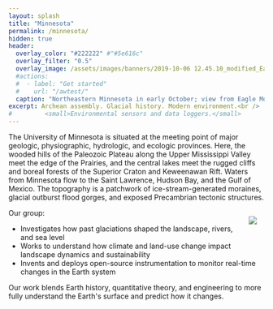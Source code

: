 ```yaml
---
layout: splash
title: "Minnesota"
permalink: /minnesota/
hidden: true
header:
  overlay_color: "#222222" #"#5e616c"
  overlay_filter: "0.5"
  overlay_image: /assets/images/banners/2019-10-06 12.45.10_modified_EagleMountain_withMarkH.jpg
  #actions:
  #  - label: "Get started"
  #    url: "/awtest/"
  caption: "Northeastern Minnesota in early October; view from Eagle Mountain. *Photo: A. Wickert*"
excerpt: Archean assembly. Glacial history. Modern environment.<br />
#         <small>Environmental sensors and data loggers.</small>
---
```


The University of Minnesota is situated at the meeting point of major geologic, physiographic, hydrologic, and ecologic provinces. Here, the wooded hills of the Paleozoic Plateau along the Upper Mississippi Valley meet the edge of the Prairies, and the central lakes meet the rugged cliffs and boreal forests of the Superior Craton and Keweenawan Rift. Waters from Minnesota flow to the Saint Lawrence, Hudson Bay, and the Gulf of Mexico. The topography is a patchwork of ice-stream-generated moraines, glacial outburst flood gorges, and exposed Precambrian tectonic structures.

<img align="right" src="/assets/images/Minnesota.png" style="margin:15px">

Our group:
* Investigates how past glaciations shaped the landscape, rivers, and sea level
* Works to understand how climate and land-use change impact landscape dynamics and sustainability
* Invents and deploys open-source instrumentation to monitor real-time changes in the Earth system

Our work blends Earth history, quantitative theory, and engineering to more fully understand the Earth's surface and predict how it changes.

